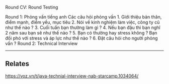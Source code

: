
Round CV:
Round Testing
	
Round 1: Phỏng vấn tiếng anh
	Các câu hỏi phỏng vấn
	1. Giới thiệu bản thân, điểm mạnh, điểm yếu, mục tiêu
	2. Nói về kinh nghiệm làm việc, công ty cũ như thế nào ?
	3. Cuối tuần bạn thường làm gì ?
	4. Nếu bạn đậu thì bạn nghĩ 2 năm sau bạn sẽ như thế nào ?
	5. Bạn có thường hay stress không ? Bạn đối phó với stress và áp lực như thế nào ?
	6. Đặt câu hỏi cho người phỏng vấn ?
Round 2: Technical Interview


----
## Relates

https://voz.vn/t/java-technial-interview-nab-starcamp.1034064/
